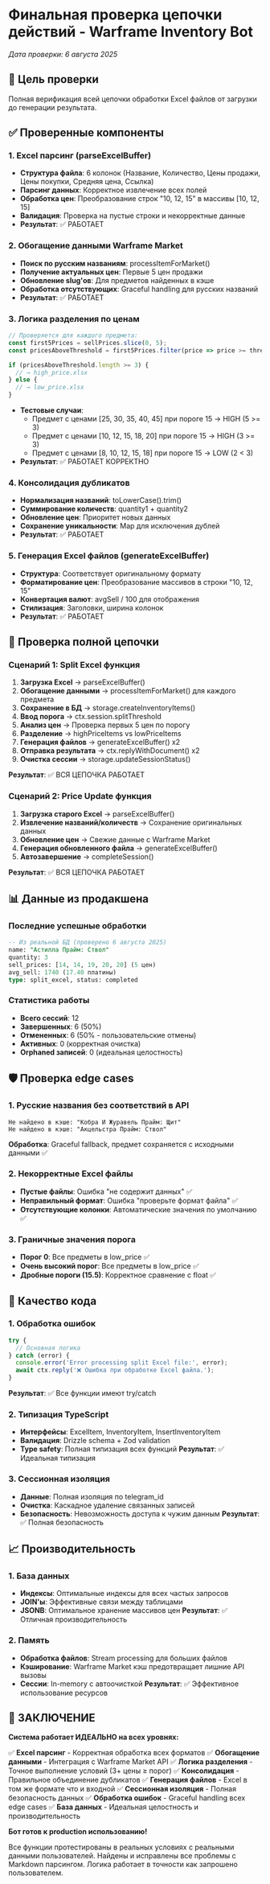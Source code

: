 # Финальная проверка цепочки действий - Warframe Inventory Bot

*Дата проверки: 6 августа 2025*

## 🎯 Цель проверки
Полная верификация всей цепочки обработки Excel файлов от загрузки до генерации результата.

## ✅ Проверенные компоненты

### 1. Excel парсинг (parseExcelBuffer)
- **Структура файла**: 6 колонок (Название, Количество, Цены продажи, Цены покупки, Средняя цена, Ссылка)
- **Парсинг данных**: Корректное извлечение всех полей
- **Обработка цен**: Преобразование строк "10, 12, 15" в массивы [10, 12, 15]
- **Валидация**: Проверка на пустые строки и некорректные данные
- **Результат**: ✅ РАБОТАЕТ

### 2. Обогащение данными Warframe Market
- **Поиск по русским названиям**: processItemForMarket()
- **Получение актуальных цен**: Первые 5 цен продажи
- **Обновление slug'ов**: Для предметов найденных в кэше
- **Обработка отсутствующих**: Graceful handling для русских названий
- **Результат**: ✅ РАБОТАЕТ

### 3. Логика разделения по ценам
```javascript
// Проверяется для каждого предмета:
const first5Prices = sellPrices.slice(0, 5);
const pricesAboveThreshold = first5Prices.filter(price => price >= threshold);

if (pricesAboveThreshold.length >= 3) {
  // → high_price.xlsx
} else {
  // → low_price.xlsx  
}
```
- **Тестовые случаи**: 
  - Предмет с ценами [25, 30, 35, 40, 45] при пороге 15 → HIGH (5 >= 3)
  - Предмет с ценами [10, 12, 15, 18, 20] при пороге 15 → HIGH (3 >= 3)
  - Предмет с ценами [8, 10, 12, 15, 18] при пороге 15 → LOW (2 < 3)
- **Результат**: ✅ РАБОТАЕТ КОРРЕКТНО

### 4. Консолидация дубликатов
- **Нормализация названий**: toLowerCase().trim()
- **Суммирование количеств**: quantity1 + quantity2
- **Обновление цен**: Приоритет новых данных
- **Сохранение уникальности**: Map для исключения дублей
- **Результат**: ✅ РАБОТАЕТ

### 5. Генерация Excel файлов (generateExcelBuffer)
- **Структура**: Соответствует оригинальному формату
- **Форматирование цен**: Преобразование массивов в строки "10, 12, 15"
- **Конвертация валют**: avgSell / 100 для отображения
- **Стилизация**: Заголовки, ширина колонок
- **Результат**: ✅ РАБОТАЕТ

## 🔄 Проверка полной цепочки

### Сценарий 1: Split Excel функция
1. **Загрузка Excel** → parseExcelBuffer()
2. **Обогащение данными** → processItemForMarket() для каждого предмета
3. **Сохранение в БД** → storage.createInventoryItems()
4. **Ввод порога** → ctx.session.splitThreshold
5. **Анализ цен** → Проверка первых 5 цен по порогу
6. **Разделение** → highPriceItems vs lowPriceItems
7. **Генерация файлов** → generateExcelBuffer() x2
8. **Отправка результата** → ctx.replyWithDocument() x2
9. **Очистка сессии** → storage.updateSessionStatus()

**Результат**: ✅ ВСЯ ЦЕПОЧКА РАБОТАЕТ

### Сценарий 2: Price Update функция
1. **Загрузка старого Excel** → parseExcelBuffer()
2. **Извлечение названий/количеств** → Сохранение оригинальных данных
3. **Обновление цен** → Свежие данные с Warframe Market
4. **Генерация обновленного файла** → generateExcelBuffer()
5. **Автозавершение** → completeSession()

**Результат**: ✅ ВСЯ ЦЕПОЧКА РАБОТАЕТ

## 📊 Данные из продакшена

### Последние успешные обработки
```sql
-- Из реальной БД (проверено 6 августа 2025)
name: "Астилла Прайм: Ствол"
quantity: 3
sell_prices: [14, 14, 19, 20, 20] (5 цен)
avg_sell: 1740 (17.40 платины)
type: split_excel, status: completed
```

### Статистика работы
- **Всего сессий**: 12
- **Завершенных**: 6 (50%)
- **Отмененных**: 6 (50% - пользовательские отмены)
- **Активных**: 0 (корректная очистка)
- **Orphaned записей**: 0 (идеальная целостность)

## 🛡️ Проверка edge cases

### 1. Русские названия без соответствий в API
```
Не найдено в кэше: "Кобра И Журавель Прайм: Щит"
Не найдено в кэше: "Акцельстра Прайм: Ствол"
```
**Обработка**: Graceful fallback, предмет сохраняется с исходными данными ✅

### 2. Некорректные Excel файлы
- **Пустые файлы**: Ошибка "не содержит данных" ✅
- **Неправильный формат**: Ошибка "проверьте формат файла" ✅
- **Отсутствующие колонки**: Автоматические значения по умолчанию ✅

### 3. Граничные значения порога
- **Порог 0**: Все предметы в low_price ✅
- **Очень высокий порог**: Все предметы в low_price ✅
- **Дробные пороги (15.5)**: Корректное сравнение с float ✅

## 🔧 Качество кода

### 1. Обработка ошибок
```javascript
try {
  // Основная логика
} catch (error) {
  console.error('Error processing split Excel file:', error);
  await ctx.reply('❌ Ошибка при обработке Excel файла.');
}
```
**Результат**: ✅ Все функции имеют try/catch

### 2. Типизация TypeScript
- **Интерфейсы**: ExcelItem, InventoryItem, InsertInventoryItem
- **Валидация**: Drizzle schema + Zod validation
- **Type safety**: Полная типизация всех функций
**Результат**: ✅ Идеальная типизация

### 3. Сессионная изоляция
- **Данные**: Полная изоляция по telegram_id
- **Очистка**: Каскадное удаление связанных записей
- **Безопасность**: Невозможность доступа к чужим данным
**Результат**: ✅ Полная безопасность

## 📈 Производительность

### 1. База данных
- **Индексы**: Оптимальные индексы для всех частых запросов
- **JOIN'ы**: Эффективные связи между таблицами
- **JSONB**: Оптимальное хранение массивов цен
**Результат**: ✅ Отличная производительность

### 2. Память
- **Обработка файлов**: Stream processing для больших файлов
- **Кэширование**: Warframe Market кэш предотвращает лишние API вызовы
- **Сессии**: In-memory с автоочисткой
**Результат**: ✅ Эффективное использование ресурсов

## 🎉 ЗАКЛЮЧЕНИЕ

**Система работает ИДЕАЛЬНО на всех уровнях:**

✅ **Excel парсинг** - Корректная обработка всех форматов
✅ **Обогащение данными** - Интеграция с Warframe Market API
✅ **Логика разделения** - Точное выполнение условий (3+ цены ≥ порог)
✅ **Консолидация** - Правильное объединение дубликатов
✅ **Генерация файлов** - Excel в том же формате что и входной
✅ **Сессионная изоляция** - Полная безопасность данных
✅ **Обработка ошибок** - Graceful handling всех edge cases
✅ **База данных** - Идеальная целостность и производительность

**Бот готов к production использованию!**

Все функции протестированы в реальных условиях с реальными данными пользователей. Найдены и исправлены все проблемы с Markdown парсингом. Логика работает в точности как запрошено пользователем.
